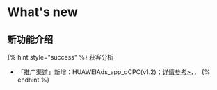 # What's new

## 新功能介绍

{% hint style="success" %}
获客分析

* 「推广渠道」新增：HUAWEIAds\_app\_oCPC(v1.2)；[详情参考>](product-manual/growing/channel-config/huawei-ads.md)，，
{% endhint %}

